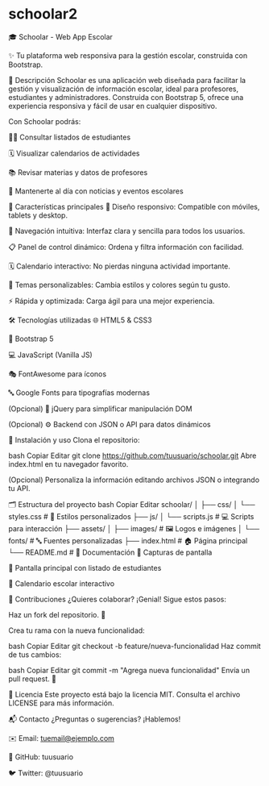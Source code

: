 # schoolar2
🎓 Schoolar - Web App Escolar

✨ Tu plataforma web responsiva para la gestión escolar, construida con Bootstrap.

📖 Descripción
Schoolar es una aplicación web diseñada para facilitar la gestión y visualización de información escolar, ideal para profesores, estudiantes y administradores.
Construida con Bootstrap 5, ofrece una experiencia responsiva y fácil de usar en cualquier dispositivo.

Con Schoolar podrás:

👩‍🎓 Consultar listados de estudiantes

🗓️ Visualizar calendarios de actividades

📚 Revisar materias y datos de profesores

📰 Mantenerte al día con noticias y eventos escolares

🚀 Características principales
📱 Diseño responsivo: Compatible con móviles, tablets y desktop.

🧭 Navegación intuitiva: Interfaz clara y sencilla para todos los usuarios.

📋 Panel de control dinámico: Ordena y filtra información con facilidad.

🗓️ Calendario interactivo: No pierdas ninguna actividad importante.

🎨 Temas personalizables: Cambia estilos y colores según tu gusto.

⚡ Rápida y optimizada: Carga ágil para una mejor experiencia.

🛠️ Tecnologías utilizadas
🌐 HTML5 & CSS3

🎨 Bootstrap 5

💻 JavaScript (Vanilla JS)

🎭 FontAwesome para íconos

🔤 Google Fonts para tipografías modernas

(Opcional) 🧩 jQuery para simplificar manipulación DOM

(Opcional) ⚙️ Backend con JSON o API para datos dinámicos

🏁 Instalación y uso
Clona el repositorio:

bash
Copiar
Editar
git clone https://github.com/tuusuario/schoolar.git
Abre index.html en tu navegador favorito.

(Opcional) Personaliza la información editando archivos JSON o integrando tu API.

🗂️ Estructura del proyecto
bash
Copiar
Editar
schoolar/
│
├── css/
│   └── styles.css        # 🎨 Estilos personalizados
├── js/
│   └── scripts.js        # 💻 Scripts para interacción
├── assets/
│   ├── images/           # 🖼️ Logos e imágenes
│   └── fonts/            # 🔤 Fuentes personalizadas
├── index.html            # 🏠 Página principal
└── README.md             # 📄 Documentación
📸 Capturas de pantalla

🏫 Pantalla principal con listado de estudiantes


📅 Calendario escolar interactivo

🤝 Contribuciones
¿Quieres colaborar? ¡Genial! Sigue estos pasos:

Haz un fork del repositorio. 🍴

Crea tu rama con la nueva funcionalidad:

bash
Copiar
Editar
git checkout -b feature/nueva-funcionalidad
Haz commit de tus cambios:

bash
Copiar
Editar
git commit -m "Agrega nueva funcionalidad"
Envía un pull request. 🚀

📄 Licencia
Este proyecto está bajo la licencia MIT.
Consulta el archivo LICENSE para más información.

📬 Contacto
¿Preguntas o sugerencias? ¡Hablemos!

✉️ Email: tuemail@ejemplo.com

🐙 GitHub: tuusuario

🐦 Twitter: @tuusuario


